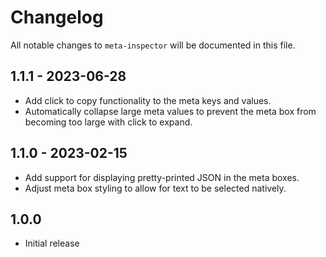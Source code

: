 # Changelog

All notable changes to `meta-inspector` will be documented in this file.

## 1.1.1 - 2023-06-28

- Add click to copy functionality to the meta keys and values.
- Automatically collapse large meta values to prevent the meta box from becoming
  too large with click to expand.

## 1.1.0 - 2023-02-15

- Add support for displaying pretty-printed JSON in the meta boxes.
- Adjust meta box styling to allow for text to be selected natively.

## 1.0.0

- Initial release

